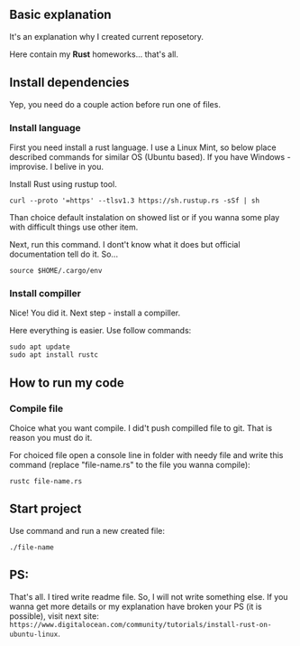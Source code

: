 ## Basic explanation

It's an explanation why I created current reposetory.

Here contain my **Rust** homeworks... that's all.

## Install dependencies

Yep, you need do a couple action before run one of files.

### Install language

First you need install a rust language.
I use a Linux Mint, so below place described commands for similar OS (Ubuntu based). If you have Windows - improvise. I belive in you.

Install Rust using rustup tool.
```
curl --proto '=https' --tlsv1.3 https://sh.rustup.rs -sSf | sh
```
Than choice default instalation on showed list or if you wanna some play with difficult things use other item.

Next, run this command. I dont't know what it does but official documentation tell do it. So...
```
source $HOME/.cargo/env
```

### Install compiller

Nice! You did it. Next step - install a compiller.

Here everything is easier. Use follow commands:
```
sudo apt update
sudo apt install rustc
```

## How to run my code

### Compile file

Choice what you want compile. I did't push compilled file to git. That is reason you must do it.

For choiced file open a console line in folder with needy file and write this command (replace "file-name.rs" to the file you wanna compile):

```
rustc file-name.rs
```

## Start project

Use command and run a new created file:

```
./file-name
```

## PS:
That's all. I tired write readme file. So, I will not write something else.
If you wanna get more details or my explanation have broken your PS (it is possible), visit next site: ```https://www.digitalocean.com/community/tutorials/install-rust-on-ubuntu-linux```.
